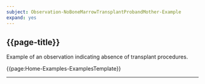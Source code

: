 ```yaml
---
subject: Observation-NoBoneMarrowTransplantProbandMother-Example
expand: yes
---
```



## {{page-title}}


Example of an observation indicating absence of transplant procedures.


{{page:Home-Examples-ExamplesTemplate}}


---